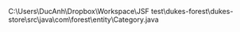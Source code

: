 C:\Users\DucAnh\Dropbox\Workspace\JSF test\dukes-forest\dukes-store\src\java\com\forest\entity\Category.java
